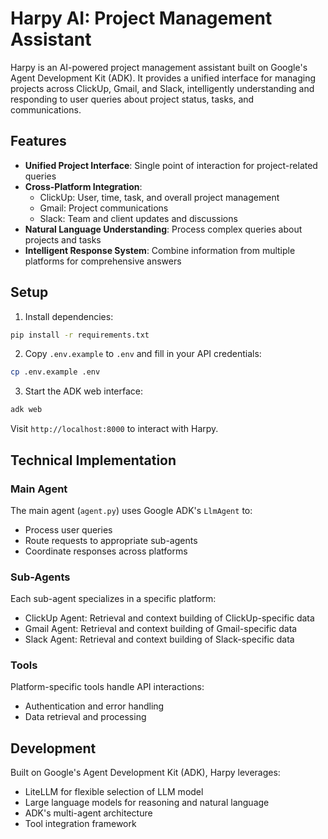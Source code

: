 # Harpy AI: Project Management Assistant

Harpy is an AI-powered project management assistant built on Google's Agent Development Kit (ADK). It provides a unified interface for managing projects across ClickUp, Gmail, and Slack, intelligently understanding and responding to user queries about project status, tasks, and communications.

## Features

- **Unified Project Interface**: Single point of interaction for project-related queries
- **Cross-Platform Integration**: 
  - ClickUp: User, time, task, and overall project management
  - Gmail: Project communications
  - Slack: Team and client updates and discussions
- **Natural Language Understanding**: Process complex queries about projects and tasks
- **Intelligent Response System**: Combine information from multiple platforms for comprehensive answers


## Setup

1. Install dependencies:
```bash
pip install -r requirements.txt
```

2. Copy `.env.example` to `.env` and fill in your API credentials:
```bash
cp .env.example .env
```

3. Start the ADK web interface:
```bash
adk web
```

Visit `http://localhost:8000` to interact with Harpy.

## Technical Implementation

### Main Agent
The main agent (`agent.py`) uses Google ADK's `LlmAgent` to:
- Process user queries
- Route requests to appropriate sub-agents
- Coordinate responses across platforms

### Sub-Agents
Each sub-agent specializes in a specific platform:
- ClickUp Agent: Retrieval and context building of ClickUp-specific data
- Gmail Agent: Retrieval and context building of Gmail-specific data
- Slack Agent: Retrieval and context building of Slack-specific data

### Tools
Platform-specific tools handle API interactions:
- Authentication and error handling
- Data retrieval and processing

## Development

Built on Google's Agent Development Kit (ADK), Harpy leverages:
- LiteLLM for flexible selection of LLM model
- Large language models for reasoning and natural language
- ADK's multi-agent architecture
- Tool integration framework